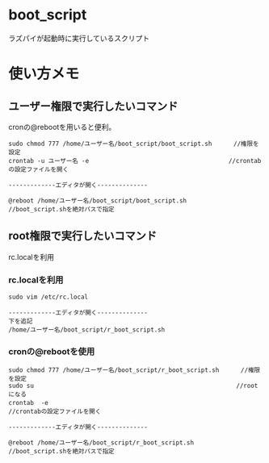 # boot_script
ラズパイが起動時に実行しているスクリプト

# 使い方メモ

## ユーザー権限で実行したいコマンド

cronの@rebootを用いると便利。

    sudo chmod 777 /home/ユーザー名/boot_script/boot_script.sh      //権限を設定         
    crontab -u ユーザー名 -e　　　　　　　                           //crontabの設定ファイルを開く

    -------------エディタが開く--------------

    @reboot /home/ユーザー名/boot_script/boot_script.sh             //boot_script.shを絶対パスで指定         




## root権限で実行したいコマンド
rc.localを利用

### rc.localを利用
    sudo vim /etc/rc.local

    -------------エディタが開く--------------
    下を追記
    /home/ユーザー名/boot_script/r_boot_script.sh

### cronの@rebootを使用

    sudo chmod 777 /home/ユーザー名/boot_script/r_boot_script.sh      //権限を設定         
    sudo su                                                        //rootになる
    crontab  -e　　　　　　　                                       //crontabの設定ファイルを開く

    -------------エディタが開く--------------

    @reboot /home/ユーザー名/boot_script/r_boot_script.sh           //boot_script.shを絶対パスで指定         
